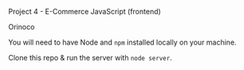 Project 4 - E-Commerce JavaScript (frontend)
 
Orinoco

You will need to have Node and `npm` installed locally on your machine.

Clone this repo & run the server with `node server`. 
